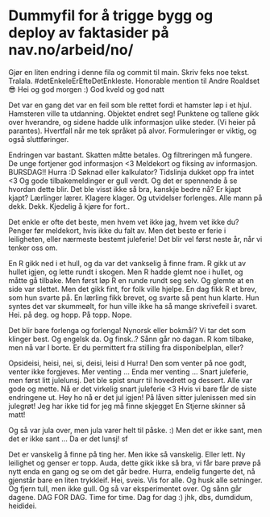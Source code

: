 # Dummyfil for å trigge bygg og deploy av faktasider på nav.no/arbeid/no/

Gjør en liten endring i denne fila og commit til main. Skriv feks noe tekst. Tralala. #detEnkeleErEfteDetEnkleste. Honorable mention til Andre Roaldset 😎
Hei og god morgen :) God kveld og god natt

Det var en gang det var en feil som ble rettet fordi et hamster løp i et hjul. Hamsteren ville ta utdanning. Objektet endret seg! Punktene og tallene gikk over hverandre, og sidene hadde ulik informasjon ulike steder. (Vi heier på parantes). Hvertfall når me tek språket på alvor. Formuleringer er viktig, og også sluttføringer.

Endringen var bastant. Skatten måtte betales. Og filtreringen må fungere. De unge fortjener god informasjon <3 Meldekort og fiksing av informasjon.
BURSDAG!! Hurra :D
Søknad eller kalkulator? Tidslinja dukket opp fra intet <3 Og gode tilbakemeldinger er gull verdt. Og det er spennende å se hvordan dette blir. Det ble visst ikke så bra, kanskje bedre nå? Er kjapt kjapt? Lærlinger lærer. Klagere klager. Og utvidelser forlenges. Alle mann på dekk. Dekk. Kjedelig å kjøre for fort..

Det enkle er ofte det beste, men hvem vet ikke jag, hvem vet ikke du? Penger før meldekort, hvis ikke du falt av. Men det beste er ferie i leiligheten, eller nærmeste bestemt juleferie! Det blir vel først neste år, når vi tenker oss om.

En R gikk ned i et hull, og da var det vankselig å finne fram. R gikk ut av hullet igjen, og lette rundt i skogen. Men R hadde glemt noe i hullet, og måtte gå tilbake. Men først løp R en runde rundt seg selv. Og glemte at en side var slettet. Men det gikk fint, for folk ville hjelpe. En dag fikk R et brev, som hun svarte på. En lærling fikk brevet, og svarte så pent hun klarte. Hun syntes det var skummeølt, for hun ville ikke ha så mange skrivefeil i svaret.
Hei. på deg. og hopp. På topp. Nope.

Det blir bare forlenga og forlenga! Nynorsk eller bokmål? Vi tar det som klinger best. Og engelsk da. Og finsk..? Sånn går no dagan. R kom tilbake, men nå var I borte. Er du permittert fra stilling fra disponibelplan, eller?

Opsideisi, heisi, nei, si, deisi, leisi d
Hurra!
Den som venter på noe godt, venter ikke forgjeves.
Mer venting ...
Enda mer venting ...
Snart juleferie, men først litt julelunsj. Det ble spist snurr til hovedrett og dessert. Alle var gode og mette. 
Nå er det virkelig snart juleferie <3
Hvis vi bare får de siste endringene ut.
Hey ho nå er det jul igjen!
På låven sitter julenissen med sin julegrøt!
Jeg har ikke tid for jeg må finne skjegget
En Stjerne skinner så matt!

Og så var jula over, men jula varer helt til påske. :)
Men det er ikke sant, men det er ikke sant ...
Da er det lunsj!
sf

Det er vanskelig å finne på ting her. Men ikke så vanskelig. Eller lett.
Ny leilighet og genser er topp. 
Auda, dette gikk ikke så bra, vi får bare prøve på nytt enda en gang og se om det går bedre. 
Hurra, endelig fungerte det, nå gjenstår bare en liten trykkleif. Hei, sveis. Vis for alle. Og husk alle setninger. Og fjern tull, men ikke gull.
Og så var eksperimentet over. Og sånn går dagene. DAG FOR DAG. Time for time. Dag for dag
:)
jhk, dbs, dumdidum, heididei.
